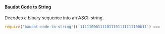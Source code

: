 #### Baudot Code to String

Decodes a binary sequence into an ASCII string.

```js
require('baudot-code-to-string')('111110001111011101111111100011') === 'a1a';
```
